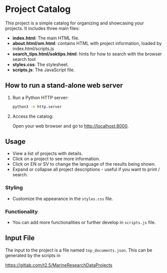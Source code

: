 # Project Catalog

This project is a simple catalog for organizing and showcasing your projects. It includes three main files:

- **index.html**: The main HTML file.
- **about.html/om.html**: contains HTML with project information, loaded by index.html/scripts.js
- **search_tips.html/soktips.html**: hints for how to search with the browser search tool
- **styles.css**: The stylesheet.
- **scripts.js**: The JavaScript file.

## How to run a stand-alone web server

1. Run a Python HTTP server:

    ```bash
    python3 -m http.server
    ```

2. Access the catalog:

    Open your web browser and go to [http://localhost:8000](http://localhost:8000).

## Usage

- View a list of projects with details.
- Click on a project to see more information.
- Click on EN or SV to change the language of the results being shown.
- Expand or collapse all project descriptions - useful if you want to print / search.

### Styling

- Customize the appearance in the `styles.css` file.

### Functionality
- You can add more functionalities or further develop in `scripts.js` file.

## Input File

The input to the project is a file named `top_documents.json`. This can be generated by the scripts in 

https://gitlab.com/t2.5/MarineResearchDataProjects